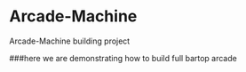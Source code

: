 # Arcade-Machine
Arcade-Machine building project

###here we are demonstrating how to build full bartop arcade 
